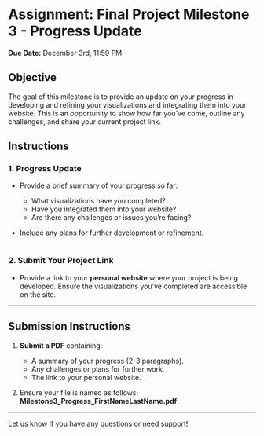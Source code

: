 # Assignment: Final Project Milestone 3 - Progress Update

**Due Date:** December 3rd, 11:59 PM

## Objective

The goal of this milestone is to provide an update on your progress in developing and refining your visualizations and integrating them into your website. This is an opportunity to show how far you’ve come, outline any challenges, and share your current project link.

## Instructions

### 1. Progress Update

- Provide a brief summary of your progress so far:  
  - What visualizations have you completed?  
  - Have you integrated them into your website?  
  - Are there any challenges or issues you’re facing?  

- Include any plans for further development or refinement.  

---

### 2. Submit Your Project Link

- Provide a link to your **personal website** where your project is being developed. Ensure the visualizations you’ve completed are accessible on the site.  

---

## Submission Instructions

1. **Submit a PDF** containing:  
   - A summary of your progress (2-3 paragraphs).  
   - Any challenges or plans for further work.  
   - The link to your personal website.  

2. Ensure your file is named as follows:  
   **Milestone3_Progress_FirstNameLastName.pdf**


---

Let us know if you have any questions or need support!
